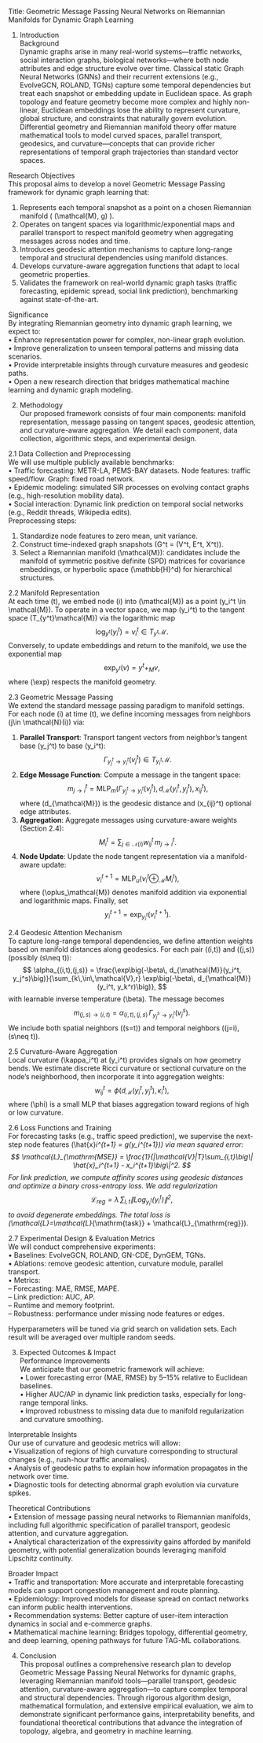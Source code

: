 Title: Geometric Message Passing Neural Networks on Riemannian Manifolds for Dynamic Graph Learning

1. Introduction  
Background  
Dynamic graphs arise in many real-world systems—traffic networks, social interaction graphs, biological networks—where both node attributes and edge structure evolve over time. Classical static Graph Neural Networks (GNNs) and their recurrent extensions (e.g., EvolveGCN, ROLAND, TGNs) capture some temporal dependencies but treat each snapshot or embedding update in Euclidean space. As graph topology and feature geometry become more complex and highly non-linear, Euclidean embeddings lose the ability to represent curvature, global structure, and constraints that naturally govern evolution. Differential geometry and Riemannian manifold theory offer mature mathematical tools to model curved spaces, parallel transport, geodesics, and curvature—concepts that can provide richer representations of temporal graph trajectories than standard vector spaces.

Research Objectives  
This proposal aims to develop a novel Geometric Message Passing framework for dynamic graph learning that:  
1. Represents each temporal snapshot as a point on a chosen Riemannian manifold \( (\mathcal{M}, g) \).  
2. Operates on tangent spaces via logarithmic/exponential maps and parallel transport to respect manifold geometry when aggregating messages across nodes and time.  
3. Introduces geodesic attention mechanisms to capture long-range temporal and structural dependencies using manifold distances.  
4. Develops curvature-aware aggregation functions that adapt to local geometric properties.  
5. Validates the framework on real-world dynamic graph tasks (traffic forecasting, epidemic spread, social link prediction), benchmarking against state-of-the-art.

Significance  
By integrating Riemannian geometry into dynamic graph learning, we expect to:  
• Enhance representation power for complex, non-linear graph evolution.  
• Improve generalization to unseen temporal patterns and missing data scenarios.  
• Provide interpretable insights through curvature measures and geodesic paths.  
• Open a new research direction that bridges mathematical machine learning and dynamic graph modeling.

2. Methodology  
Our proposed framework consists of four main components: manifold representation, message passing on tangent spaces, geodesic attention, and curvature-aware aggregation. We detail each component, data collection, algorithmic steps, and experimental design.

2.1 Data Collection and Preprocessing  
We will use multiple publicly available benchmarks:  
• Traffic forecasting: METR-LA, PEMS-BAY datasets. Node features: traffic speed/flow. Graph: fixed road network.  
• Epidemic modeling: simulated SIR processes on evolving contact graphs (e.g., high-resolution mobility data).  
• Social interaction: Dynamic link prediction on temporal social networks (e.g., Reddit threads, Wikipedia edits).  
Preprocessing steps:  
1. Standardize node features to zero mean, unit variance.  
2. Construct time-indexed graph snapshots \(G^t = (V^t, E^t, X^t)\).  
3. Select a Riemannian manifold \(\mathcal{M}\): candidates include the manifold of symmetric positive definite (SPD) matrices for covariance embeddings, or hyperbolic space \(\mathbb{H}^d\) for hierarchical structures.

2.2 Manifold Representation  
At each time \(t\), we embed node \(i\) into \(\mathcal{M}\) as a point \(y_i^t \in \mathcal{M}\). To operate in a vector space, we map \(y_i^t\) to the tangent space \(T_{y^t}\mathcal{M}\) via the logarithmic map
$$
\log_{y^t}(y_i^t) = v_i^t \in T_{y^t}\mathcal{M}.
$$
Conversely, to update embeddings and return to the manifold, we use the exponential map
$$
\exp_{y^t}(v) = y^t +_M v,
$$
where \(\exp\) respects the manifold geometry.

2.3 Geometric Message Passing  
We extend the standard message passing paradigm to manifold settings. For each node \(i\) at time \(t\), we define incoming messages from neighbors \(j\in \mathcal{N}(i)\) via:
1. **Parallel Transport**: Transport tangent vectors from neighbor’s tangent base \(y_j^t\) to base \(y_i^t\):
   $$
   \Gamma_{y_j^t \to y_i^t}(v_j^t) \in T_{y_i^t}\mathcal{M}.
   $$
2. **Edge Message Function**: Compute a message in the tangent space:
   $$
   m_{j\to i}^t = \mathrm{MLP}_m\big(\Gamma_{y_j^t \to y_i^t}(v_j^t), d_{\mathcal{M}}(y_i^t,y_j^t), x_{ij}^t\big),
   $$
   where \(d_{\mathcal{M}}\) is the geodesic distance and \(x_{ij}^t\) optional edge attributes.
3. **Aggregation**: Aggregate messages using curvature-aware weights (Section 2.4):
   $$
   M_i^t = \sum_{j\in \mathcal{N}(i)} w_{ij}^t \, m_{j\to i}^t.
   $$
4. **Node Update**: Update the node tangent representation via a manifold-aware update:
   $$
   v_i^{t+1} = \mathrm{MLP}_u\big(v_i^t \oplus_\mathcal{M} M_i^t\big),
   $$
   where \(\oplus_\mathcal{M}\) denotes manifold addition via exponential and logarithmic maps. Finally, set
   $$
   y_i^{t+1} = \exp_{y_i^t}(v_i^{t+1}).
   $$

2.4 Geodesic Attention Mechanism  
To capture long-range temporal dependencies, we define attention weights based on manifold distances along geodesics. For each pair \((i,t)\) and \((j,s)\) (possibly \(s\neq t\)):
$$
\alpha_{(i,t),(j,s)} = \frac{\exp\big(-\beta\, d_{\mathcal{M}}(y_i^t, y_j^s)\big)}{\sum_{k\,\in\,\mathcal{V},r} \exp\big(-\beta\, d_{\mathcal{M}}(y_i^t, y_k^r)\big)},
$$
with learnable inverse temperature \(\beta\). The message becomes
$$
m_{(j,s)\to (i,t)} = \alpha_{(i,t),(j,s)} \,\Gamma_{y_j^s\to y_i^t}(v_j^s).
$$
We include both spatial neighbors (\(s=t\)) and temporal neighbors (\(j=i\), \(s\neq t\)).

2.5 Curvature-Aware Aggregation  
Local curvature \(\kappa_i^t\) at \(y_i^t\) provides signals on how geometry bends. We estimate discrete Ricci curvature or sectional curvature on the node’s neighborhood, then incorporate it into aggregation weights:
$$
w_{ij}^t = \phi\big(d_{\mathcal{M}}(y_i^t,y_j^t),\, \kappa_i^t\big),
$$
where \(\phi\) is a small MLP that biases aggregation toward regions of high or low curvature.

2.6 Loss Functions and Training  
For forecasting tasks (e.g., traffic speed prediction), we supervise the next-step node features \(\hat{x}_i^{t+1} = g(y_i^{t+1})\) via mean squared error:
$$
\mathcal{L}_{\mathrm{MSE}} = \frac{1}{|\mathcal{V}|T}\sum_{i,t}\big\| \hat{x}_i^{t+1} - x_i^{t+1}\big\|^2.
$$
For link prediction, we compute affinity scores using geodesic distances and optimize a binary cross-entropy loss. We add regularization
$$
\mathcal{L}_{\mathrm{reg}} = \lambda\,\sum_{i,t} \|\mathrm{Log}_{y_i^t}(y_i^t)\|^2,
$$
to avoid degenerate embeddings. The total loss is \(\mathcal{L}=\mathcal{L}_{\mathrm{task}} + \mathcal{L}_{\mathrm{reg}}\).

2.7 Experimental Design & Evaluation Metrics  
We will conduct comprehensive experiments:  
• Baselines: EvolveGCN, ROLAND, GN-CDE, DynGEM, TGNs.  
• Ablations: remove geodesic attention, curvature module, parallel transport.  
• Metrics:  
  – Forecasting: MAE, RMSE, MAPE.  
  – Link prediction: AUC, AP.  
  – Runtime and memory footprint.  
  – Robustness: performance under missing node features or edges.  

Hyperparameters will be tuned via grid search on validation sets. Each result will be averaged over multiple random seeds.

3. Expected Outcomes & Impact  
Performance Improvements  
We anticipate that our geometric framework will achieve:  
• Lower forecasting error (MAE, RMSE) by 5–15% relative to Euclidean baselines.  
• Higher AUC/AP in dynamic link prediction tasks, especially for long-range temporal links.  
• Improved robustness to missing data due to manifold regularization and curvature smoothing.

Interpretable Insights  
Our use of curvature and geodesic metrics will allow:  
• Visualization of regions of high curvature corresponding to structural changes (e.g., rush-hour traffic anomalies).  
• Analysis of geodesic paths to explain how information propagates in the network over time.  
• Diagnostic tools for detecting abnormal graph evolution via curvature spikes.

Theoretical Contributions  
• Extension of message passing neural networks to Riemannian manifolds, including full algorithmic specification of parallel transport, geodesic attention, and curvature aggregation.  
• Analytical characterization of the expressivity gains afforded by manifold geometry, with potential generalization bounds leveraging manifold Lipschitz continuity.

Broader Impact  
• Traffic and transportation: More accurate and interpretable forecasting models can support congestion management and route planning.  
• Epidemiology: Improved models for disease spread on contact networks can inform public health interventions.  
• Recommendation systems: Better capture of user–item interaction dynamics in social and e-commerce graphs.  
• Mathematical machine learning: Bridges topology, differential geometry, and deep learning, opening pathways for future TAG-ML collaborations.

4. Conclusion  
This proposal outlines a comprehensive research plan to develop Geometric Message Passing Neural Networks for dynamic graphs, leveraging Riemannian manifold tools—parallel transport, geodesic attention, curvature-aware aggregation—to capture complex temporal and structural dependencies. Through rigorous algorithm design, mathematical formulation, and extensive empirical evaluation, we aim to demonstrate significant performance gains, interpretability benefits, and foundational theoretical contributions that advance the integration of topology, algebra, and geometry in machine learning.